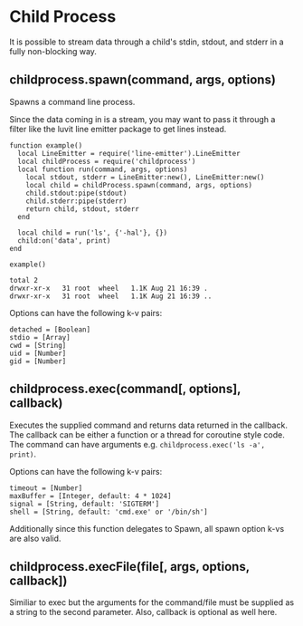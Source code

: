 # Child Process

It is possible to stream data through a child's stdin, stdout, and stderr in a fully non-blocking way.

## childprocess.spawn(command, args, options)

Spawns a command line process.

Since the data coming in is a stream, you may want to pass it through a filter like the luvit line emitter package
to get lines instead. 

    function example()
      local LineEmitter = require('line-emitter').LineEmitter
      local childProcess = require('childprocess')
      local function run(command, args, options)
        local stdout, stderr = LineEmitter:new(), LineEmitter:new()
        local child = childProcess.spawn(command, args, options)
        child.stdout:pipe(stdout)
        child.stderr:pipe(stderr)
        return child, stdout, stderr
      end
    
      local child = run('ls', {'-hal'}, {})
      child:on('data', print)
    end
    
    example()
    
    total 2
    drwxr-xr-x   31 root  wheel   1.1K Aug 21 16:39 .
    drwxr-xr-x   31 root  wheel   1.1K Aug 21 16:39 ..

Options can have the following k-v pairs:
```
detached = [Boolean]
stdio = [Array]
cwd = [String]
uid = [Number]
gid = [Number]
```

## childprocess.exec(command[, options], callback)

Executes the supplied command and returns data returned in the callback.  
The callback can be either a function or a thread for coroutine style code.  
The command can have arguments e.g. `childprocess.exec('ls -a', print)`.  

Options can have the following k-v pairs:  
```
timeout = [Number]  
maxBuffer = [Integer, default: 4 * 1024]
signal = [String, default: 'SIGTERM'] 
shell = [String, default: 'cmd.exe' or '/bin/sh']
```
Additionally since this function delegates to Spawn, all spawn option k-vs are also valid.   

## childprocess.execFile(file[, args, options, callback])

Similiar to exec but the arguments for the command/file must be supplied as a string to the second parameter.  Also, callback is optional as well here.  

